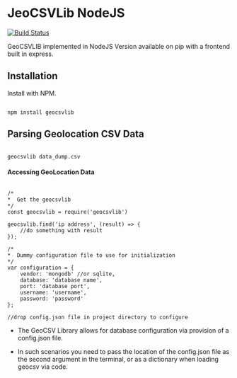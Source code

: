 JeoCSVLib NodeJS  
================

[![Build Status](https://travis-ci.org/rayattack/jeocsvlib.svg?branch=dev)](https://travis-ci.org/rayattack/jeocsvlib)

GeoCSVLIB implemented in NodeJS Version available on pip with a frontend built in express.

## Installation

Install with NPM.

```shell

npm install geocsvlib

```

## Parsing Geolocation CSV Data

```shell

geocsvlib data_dump.csv

```


#### Accessing GeoLocation Data

```node

/*
*  Get the geocsvlib
*/
const geocsvlib = require('geocsvlib')

geocsvlib.find('ip address', (result) => {
    //do something with result
});

/*
*  Dummy configuration file to use for initialization
*/
var configuration = {
    vendor: 'mongodb' //or sqlite,
    database: 'database name',
    port: 'database port',
    username: 'username',
    password: 'password'
};

//drop config.json file in project directory to configure

```


- The GeoCSV Library allows for database configuration via provision of a config.json file.

- In such scenarios you need to pass the location of the config.json file as the second argument in the terminal, or as a dictionary when loading geocsv via code.
